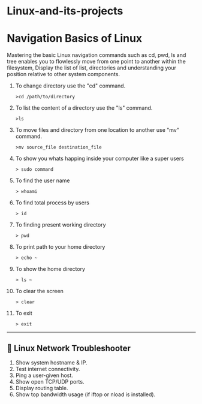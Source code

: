# Linux-and-its-projects
# Navigation Basics of Linux

Mastering the basic Linux navigation commands such as cd, pwd, ls and tree enables you to flowlessly move from one point to another within the filesystem, Display the list of list, directories and understanding your position relative to other system components.

1. To change directory use the "cd" command.
   ```
   >cd /path/to/directory
2. To list the content of a directory use the "ls" command.
   ```
   >ls
3. To move files and directory from one location to another use "mv" command.
   ```
   >mv source_file destination_file
4. To show you whats happing inside your computer like a super users
   ```
   > sudo command
5. To find the user name
   ```
   > whoami
6. To find total process by users
   ```
   > id
7. To finding present working directory
   ```
   > pwd
8. To print path to your home directory
    ```
    > echo ~ 
9. To show the home directory
    ```
    > ls ~
10. To clear the screen
    ```
    > clear
10. To exit
    ```
    > exit
--------------------
## 🐧 Linux Network Troubleshooter

1. Show system hostname & IP.
2. Test internet connectivity.
3. Ping a user-given host.
4. Show open TCP/UDP ports.
5. Display routing table.
6. Show top bandwidth usage (if iftop or nload is installed).
